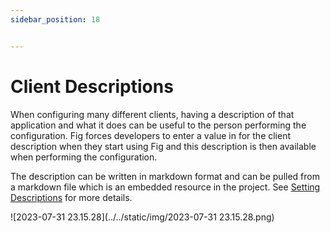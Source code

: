 ```yaml
---
sidebar_position: 18


---
```


# Client Descriptions

When configuring many different clients, having a description of that application and what it does can be useful to the person performing the configuration. Fig forces developers to enter a value in for the client description when they start using Fig and this description is then available when performing the configuration.

The description can be written in markdown format and can be pulled from a markdown file which is an embedded resource in the project. See [Setting Descriptions](http://www.figsettings.com/docs/features/settings-management/setting-descriptions) for more details.

![2023-07-31 23.15.28](../../static/img/2023-07-31 23.15.28.png)
